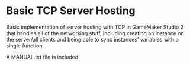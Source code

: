 # Basic TCP Server Hosting
Basic implementation of server hosting with TCP in GameMaker Studio 2 that handles all of the networking stuff, including creating an instance on the server/all clients and being able to sync instances' variables with a single function.

A MANUAL.txt file is included.
